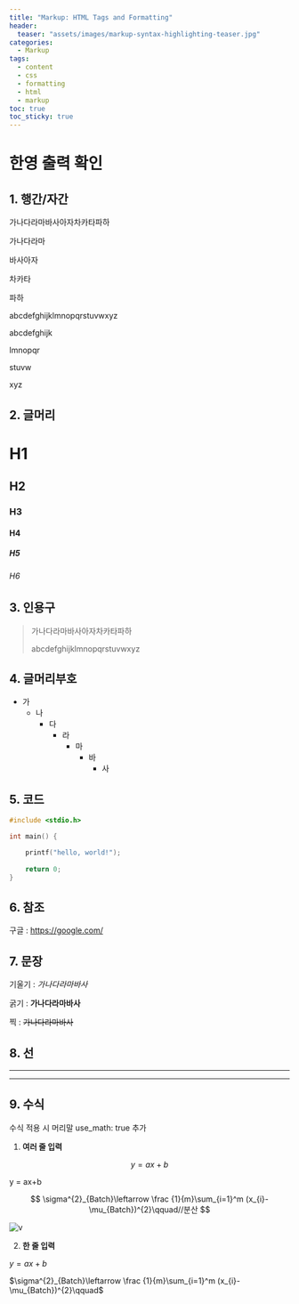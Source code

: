 ```yaml
---
title: "Markup: HTML Tags and Formatting"
header:
  teaser: "assets/images/markup-syntax-highlighting-teaser.jpg"
categories:
  - Markup
tags:
  - content
  - css
  - formatting
  - html
  - markup
toc: true
toc_sticky: true
---
```


# 한영 출력 확인



## 1. 행간/자간



가나다라마바사아자차카타파하

가나다라마

바사아자

차카타

파하



abcdefghijklmnopqrstuvwxyz

abcdefghijk

lmnopqr

stuvw

xyz



## 2. 글머리



# H1

## H2

### H3

#### H4

##### H5

###### H6



## 3. 인용구

>가나다라마바사아자차카타파하
>
>abcdefghijklmnopqrstuvwxyz



## 4. 글머리부호

+ 가
  + 나
    + 다
      + 라
        + 마
          + 바
            + 사



## 5. 코드

```C
#include <stdio.h>

int main() {

	printf("hello, world!");
	
	return 0;
}
```



## 6. 참조

구글 : <https://google.com/>



## 7. 문장

기울기 : *가나다라마바사*

굵기 : **가나다라마바사**

찍 : ~~가나다라마바사~~



## 8. 선

***

---



## 9. 수식

수식 적용 시 머리말 use_math: true 추가

1. **여러 줄 입력**

$$
y = ax+b
$$

y = ax+b


$$
\sigma^{2}_{Batch}\leftarrow \frac {1}{m}\sum_{i=1}^m (x_{i}-\mu_{Batch})^{2}\qquad//분산
$$

![v](C:/git-log/yj59.github.io/_posts/img/2021-11-18-markdown-test/v.png)


2. **한 줄 입력**


$y = ax+b$

$\sigma^{2}_{Batch}\leftarrow \frac {1}{m}\sum_{i=1}^m (x_{i}-\mu_{Batch})^{2}\qquad$
